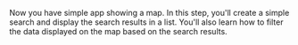 Now you have simple app showing a map. In this step, you'll create a simple search and display the search results in a list. You'll also learn how to filter the data displayed on the map based on the search results.
